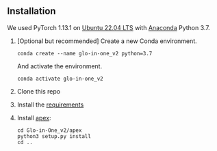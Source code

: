 ## Installation

We used PyTorch 1.13.1 on [Ubuntu 22.04 LTS](https://releases.ubuntu.com/22.04/) with [Anaconda](https://www.anaconda.com/download) Python 3.7.

1. [Optional but recommended] Create a new Conda environment. 

    ~~~
    conda create --name glo-in-one_v2 python=3.7
    ~~~
    
    And activate the environment.
    
    ~~~
    conda activate glo-in-one_v2
    ~~~

2. Clone this repo

3. Install the [requirements](requirements.txt)

4. Install [apex](https://github.com/NVIDIA/apex):
    ~~~
    cd Glo-in-One_v2/apex
    python3 setup.py install
    cd ..
    ~~~
